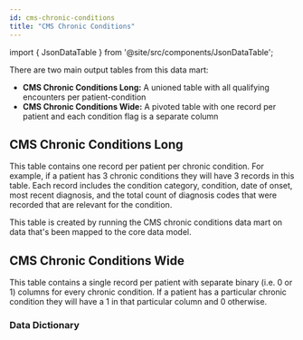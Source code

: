 ```yaml
---
id: cms-chronic-conditions
title: "CMS Chronic Conditions"
---
```



import { JsonDataTable } from '@site/src/components/JsonDataTable';

There are two main output tables from this data mart:
- **CMS Chronic Conditions Long:** A unioned table with all qualifying encounters per patient-condition
- **CMS Chronic Conditions Wide:** A pivoted table with one record per patient and each condition flag is a separate column

## CMS Chronic Conditions Long

This table contains one record per patient per chronic condition.  For example, if a patient has 3 chronic conditions they will have 3 records in this table.  Each record includes the condition category, condition, date of onset, most recent diagnosis, and the total count of diagnosis codes that were recorded that are relevant for the condition.

This table is created by running the CMS chronic conditions data mart on data that's been mapped to the core data model.

<JsonDataTable  jsonPath="nodes.model\.cms_chronic_conditions\.cms_chronic_conditions__cms_chronic_conditions_long.columns" />

## CMS Chronic Conditions Wide

This table contains a single record per patient with separate binary (i.e. 0 or 1) columns for every chronic condition.  If a patient has a particular chronic condition they will have a 1 in that particular column and 0 otherwise.

### Data Dictionary

<JsonDataTable  jsonPath="nodes.model\.cms_chronic_conditions\.cms_chronic_conditions__cms_chronic_conditions_wide.columns"  />
